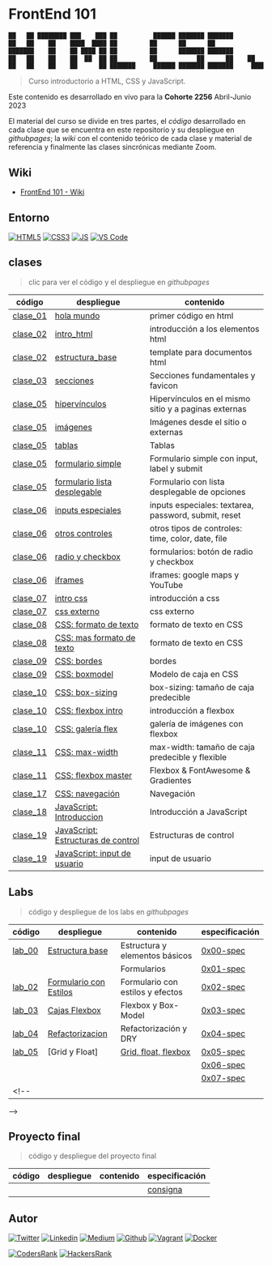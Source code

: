 # FrontEnd 101

```javascript
██   ██ ████████ ███    ███ ██          ██████ ███████ ███████         ██ ███████
██   ██    ██    ████  ████ ██         ██      ██      ██              ██ ██
███████    ██    ██ ████ ██ ██         ██      ███████ ███████         ██ ███████
██   ██    ██    ██  ██  ██ ██         ██           ██      ██    ██   ██      ██
██   ██    ██    ██      ██ ███████     ██████ ███████ ███████     █████  ███████
```

> Curso introductorio a HTML, CSS y JavaScript.

Este contenido es desarrollado en vivo para la **Cohorte 2256** Abril-Junio 2023

El material del curso se divide en tres partes, el *código* desarrollado en cada clase que se encuentra en este repositorio y su despliegue en *githubpages*; la *wiki* con el contenido teórico de cada clase y material de referencia y finalmente las clases sincrónicas mediante Zoom.

## Wiki

- [FrontEnd 101 - Wiki](https://github.com/ralexrivero/FrontEnd-101/wiki)

## Entorno

[![HTML5](https://img.shields.io/static/v1?label=&message=HTML5&color=E34F26&logo=HTML5&logoColor=E34F26&labelColor=2F333A)](https://developer.mozilla.org/en-US/docs/Web/Guide/HTML/HTML5)<!--HTML5-->
[![CSS3](https://img.shields.io/static/v1?label=&message=CSS3&color=0071B5&logo=CSS3&logoColor=1572B6&labelColor=2F333A)](https://developer.mozilla.org/en-US/docs/Web/CSS)<!-- CSS3 -->
[![JS](https://img.shields.io/static/v1?label=&message=JavaScript&color=F7DF1E&logo=JavaScript&logoColor=F7DF1E&labelColor=2F333A)](https://www.javascript.com)<!-- JS -->
[![VS Code](https://img.shields.io/static/v1?label=&message=Visual%20Studio%20Code&color=007ACC&logo=Visual%20Studio%20Code&logoColor=007ACC&labelColor=2F333A)](https://code.visualstudio.com/) <!-- vscode -->

## clases

> clic para ver el código y el despliegue en *githubpages*

| código | despliegue | contenido |
|--------|------------------------------------|---------------|
| [clase_01](./clases/clase_01/hola_mundo.html) | [hola mundo](https://ralexrivero.github.io/FrontEnd-101/clases/clase_01/hola_mundo.html) | primer código en html |
| [clase_02](./clases/clase_02/intro_html.html) | [intro_html](https://ralexrivero.github.io/FrontEnd-101/clases/clase_02/intro_html.html) | introducción a los elementos html |
| [clase_02](./clases/clase_02/estructura_base.html) | [estructura_base](https://ralexrivero.github.io/FrontEnd-101/clases/clase_02/estructura_base.html) | template para documentos html |
| [clase_03](./clases/clase_03/secciones_fundamentales/) | [secciones](https://ralexrivero.github.io/FrontEnd-101/clases/clase_03/secciones_fundamentales/index.html) | Secciones fundamentales y favicon |
| [clase_05](./clases/clase_05/hipervinculos/) | [hipervínculos](https://ralexrivero.github.io/FrontEnd-101/clases/clase_05/hipervinculos/index.html) | Hipervínculos en el mismo sitio y a paginas externas |
| [clase_05](./clases/clase_05/imagenes/) | [imágenes](https://ralexrivero.github.io/FrontEnd-101/clases/clase_05/imagenes/index.html) | Imágenes desde el sitio o externas |
| [clase_05](./clases/clase_05/tablas/) | [tablas](https://ralexrivero.github.io/FrontEnd-101/clases/clase_05/tablas/index.html) | Tablas |
| [clase_05](./clases/clase_05/formulario_simple/) | [formulario simple](https://ralexrivero.github.io/FrontEnd-101/clases/clase_05/formulario_simple/index.html) | Formulario simple con input, label y submit |
| [clase_05](./clases/clase_05/formulario_lista_desplegable/) | [formulario lista desplegable](https://ralexrivero.github.io/FrontEnd-101/clases/clase_05/formulario_lista_desplegable/index.html) | Formulario con lista desplegable de opciones |
| [clase_06](./clases/clase_06/formulario_inputs_epeciales/) | [inputs especiales](https://ralexrivero.github.io/FrontEnd-101/clases/clase_06/formulario_inputs_epeciales/) | inputs especiales: textarea, password, submit, reset |
| [clase_06](./clases/clase_06/formulario_otros_controles/) | [otros controles](https://ralexrivero.github.io/FrontEnd-101/clases/clase_06/formulario_otros_controles) | otros tipos de controles: time, color, date, file |
| [clase_06](./clases/clase_06/formulario_radio_checkbox/) | [radio y checkbox](https://ralexrivero.github.io/FrontEnd-101/clases/clase_06/formulario_radio_checkbox) | formularios: botón de radio y checkbox |
| [clase_06](./clases/clase_06/iframes/) | [iframes](https://ralexrivero.github.io/FrontEnd-101/clases/clase_06/iframes) | iframes: google maps y YouTube |
| [clase_07](./clases/clase_07/intro_css/) | [intro css](https://ralexrivero.github.io/FrontEnd-101/clases/clase_07/intro_css) | introducción a css |
| [clase_07](./clases/clase_07/css_externo/) | [css externo](https://ralexrivero.github.io/FrontEnd-101/clases/clase_07/css_externo) | css externo |
| [clase_08](./clases/clase_08/) | [CSS: formato de texto](https://ralexrivero.github.io/FrontEnd-101/clases/clase_08/08-00-texto.html) | formato de texto en CSS |
| [clase_08](./clases/clase_08/) | [CSS: mas formato de texto](https://ralexrivero.github.io/FrontEnd-101/clases/clase_08/08-01-text.html) | formato de texto en CSS |
| [clase_09](./clases/clase_09/) | [CSS: bordes](https://ralexrivero.github.io/FrontEnd-101/clases/clase_09/09-bordes.html) | bordes |
| [clase_09](./clases/clase_09/) | [CSS: boxmodel](https://ralexrivero.github.io/FrontEnd-101/clases/clase_09/09-boxmodel.html) | Modelo de caja en CSS |
| [clase_10](./clases/clase_10/box-sizing/) | [CSS: box-sizing](https://ralexrivero.github.io/FrontEnd-101/clases/clase_10/box-sizing/) | box-sizing: tamaño de caja predecible |
| [clase_10](./clases/clase_10/flexbox-intro/) | [CSS: flexbox intro](https://ralexrivero.github.io/FrontEnd-101/clases/clase_10/flexbox-intro/) | introducción a flexbox |
| [clase_10](./clases/clase_10/galeria-flex/) | [CSS: galería flex](https://ralexrivero.github.io/FrontEnd-101/clases/clase_10/galeria-flex/) | galería de imágenes con flexbox |
| [clase_11](./clases/clase_11/max_width/) | [CSS: max-width](https://ralexrivero.github.io/FrontEnd-101/clases/clase_11/max_width/) | max-width: tamaño de caja predecible y flexible |
| [clase_11](./clases/clase_11/flexbox_master/) | [CSS: flexbox master](https://ralexrivero.github.io/FrontEnd-101/clases/clase_11/flexbox_master/) | Flexbox & FontAwesome & Gradientes |
| [clase_17](./clases/clase_17/navegacion/) | [CSS: navegación](https://ralexrivero.github.io/FrontEnd-101/clases/clase_17/navegacion/) | Navegación |
| [clase_18](./clases/clase_18/) | [JavaScript: Introduccion](https://ralexrivero.github.io/FrontEnd-101/clases/clase_18/) | Introducción a JavaScript |
| [clase_19](./clases/clase_19/estructuras/) | [JavaScript: Estructuras de control](https://ralexrivero.github.io/FrontEnd-101/clases/clase_19/estructuras/) | Estructuras de control |
| [clase_19](./clases/clase_19/input/) | [JavaScript: input de usuario](https://ralexrivero.github.io/FrontEnd-101/clases/clase_19/input/) | input de usuario |

## Labs

> código y despliegue de los labs en *githubpages*

| código | despliegue | contenido | especificación |
|--------|------------------------------------|---------------|---------------|
|[lab_00](./labs/lab_00/) |[Estructura base](https://ralexrivero.github.io/FrontEnd-101/labs/lab_00) | Estructura y elementos básicos | [0x00-spec](./labs/lab_00/0x00-espec.md) |
| | | Formularios | [0x01-spec](./labs/lab_01/0x01-espec.md) |
| [lab_02](./labs/lab_02/)|[Formulario con Estilos](https://ralexrivero.github.io/FrontEnd-101/labs/lab_02) | Formulario con estilos y efectos | [0x02-spec](./labs/lab_02/0x02-espec.md) |
| [lab_03](./labs/lab_03/)|[Cajas Flexbox](https://ralexrivero.github.io/FrontEnd-101/labs/lab_03) | Flexbox y Box-Model | [0x03-spec](./labs/lab_03/0x03-espec.md) |
| [lab_04](./labs/lab_04/) | [Refactorizacion](./labs/lab_04/) | Refactorización y DRY | [0x04-spec](./labs/lab_04/0x04-espec.md) |
|[lab_05](./labs/lab_05/) | [Grid y Float] | [Grid, float, flexbox](https://ralexrivero.github.io/FrontEnd-101/labs/lab_05) | [0x05-spec](./labs/lab_05/0x05-espec.md) |
| | | | [0x06-spec](./labs/lab_06/0x06-espec.md) |
| | | | [0x07-spec](./labs/lab_07/0x07-espec.md) |
<!--| | | | [0x08-spec](./labs/lab_08/0x08-espec.md) |
-->

## Proyecto final

> código y despliegue del proyecto final

| código | despliegue | contenido | especificación |
|--------|------------------------------------|---------------|---------------|
| | | | [consigna](./proyecto_final/README.md) |

## Autor

[![Twitter](https://img.shields.io/twitter/follow/ralex_uy?style=social)](https://twitter.com/ralex_uy) <!-- twitter -->
[![Linkedin](https://img.shields.io/badge/LinkedIn-+29K-blue?style=social&logo=linkedin)](https://www.linkedin.com/in/ronald-rivero/) <!-- linkedin -->
[![Medium](https://img.shields.io/static/v1?label=&message=Medium&color=000000&logo=Medium&logoColor=000000&labelColor=888888)](https://medium.com/@ralexrivero)<!-- medium -->
[![Github](https://img.shields.io/github/followers/ralexrivero?style=social)](https://github.com/ralexrivero/) <!-- github -->
[![Vagrant](https://img.shields.io/static/v1?label=&message=Vagrant%20Profile&color=1868F2&logo=vagrant&labelColor=2F333A)](https://app.vagrantup.com/ralexrivero) <!-- vagrant -->
[![Docker](https://img.shields.io/static/v1?label=&message=Docker%20Profile&color=2496ED&logo=Docker&labelColor=2F333A)](https://hub.docker.com/u/ralexrivero) <!-- docker -->

[![CodersRank](https://img.shields.io/static/v1?label=&message=Coders%20Rank&color=67A4AC&logo=CodersRank&logoColor=67A4AC&labelColor=2F333A)](https://profile.codersrank.io/user/ralexrivero) <!-- codersrank -->
[![HackersRank](https://img.shields.io/static/v1?label=&message=Hacker%20Rank&color=00EA64&logo=HackerRank&logoColor=00EA64&labelColor=2F333A)](https://www.hackerrank.com/ralexrivero) <!-- hackerrank -->
<!-- Behance -->
<!-- website -->
